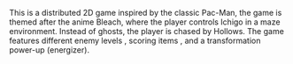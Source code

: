 This is a distributed 2D game inspired by the classic Pac-Man, the game is themed after the anime Bleach, where the player controls Ichigo in a maze environment. Instead of ghosts, the player is chased by Hollows. The game features different enemy levels , scoring items , and a transformation power-up (energizer).
